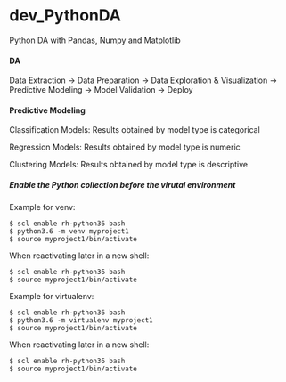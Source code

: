 # dev_PythonDA
Python DA with Pandas, Numpy and Matplotlib

#### DA
Data Extraction -> Data Preparation -> Data Exploration & Visualization -> Predictive Modeling -> Model Validation -> Deploy<br/>


#### Predictive Modeling
Classification Models:  Results obtained by model type is categorical<br/>

Regression Models:  Results obtained by model type is numeric<br/>

Clustering Models:  Results obtained by model type is descriptive<br/>

##### Enable the Python collection before the virutal environment

Example for venv:<br/>

```
$ scl enable rh-python36 bash
$ python3.6 -m venv myproject1
$ source myproject1/bin/activate
```

When reactivating later in a new shell:<br/>

```
$ scl enable rh-python36 bash
$ source myproject1/bin/activate
```

Example for virtualenv:<br/>

```
$ scl enable rh-python36 bash
$ python3.6 -m virtualenv myproject1
$ source myproject1/bin/activate
```

When reactivating later in a new shell:<br/>

```
$ scl enable rh-python36 bash
$ source myproject1/bin/activate
```
